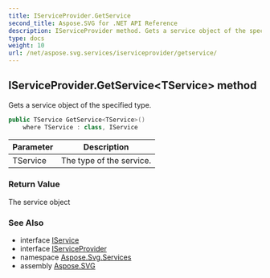 ```yaml
---
title: IServiceProvider.GetService
second_title: Aspose.SVG for .NET API Reference
description: IServiceProvider method. Gets a service object of the specified type
type: docs
weight: 10
url: /net/aspose.svg.services/iserviceprovider/getservice/
---
```

## IServiceProvider.GetService&lt;TService&gt; method

Gets a service object of the specified type.

```csharp
public TService GetService<TService>()
    where TService : class, IService
```

| Parameter | Description |
| --- | --- |
| TService | The type of the service. |

### Return Value

The service object

### See Also

* interface [IService](../../iservice/)
* interface [IServiceProvider](../)
* namespace [Aspose.Svg.Services](../../iserviceprovider/)
* assembly [Aspose.SVG](../../../)
